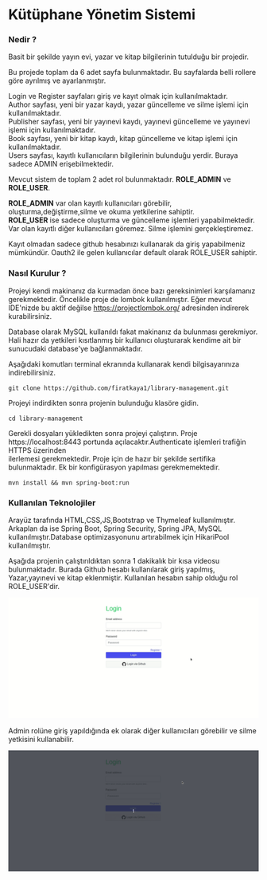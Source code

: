 # Kütüphane Yönetim Sistemi 

### Nedir ? 
Basit bir şekilde yayın evi, yazar ve kitap bilgilerinin tutulduğu bir projedir.

Bu projede toplam da 6 adet sayfa bulunmaktadır. Bu sayfalarda belli rollere göre ayrılmış ve ayarlanmıştır. 

Login ve Register sayfaları giriş ve kayıt olmak için kullanılmaktadır.   
Author sayfası, yeni bir yazar kaydı, yazar güncelleme ve silme işlemi için kullanılmaktadır.  
Publisher sayfası, yeni bir yayınevi kaydı, yayınevi güncelleme ve yayınevi işlemi için kullanılmaktadır.  
Book sayfası, yeni bir kitap kaydı, kitap güncelleme ve kitap işlemi için kullanılmaktadır.  
Users sayfası, kayıtlı kullanıcıların bilgilerinin bulunduğu yerdir. Buraya sadece ADMIN erişebilmektedir.  

Mevcut sistem de toplam 2 adet rol bulunmaktadır. **ROLE_ADMIN** ve **ROLE_USER**.   

**ROLE_ADMIN** var olan kayıtlı kullanıcıları görebilir, oluşturma,değiştirme,silme ve okuma yetkilerine sahiptir.  
**ROLE_USER** ise sadece oluşturma ve güncelleme işlemleri yapabilmektedir. Var olan kayıtlı diğer kullanıcıları göremez. Silme işlemini gerçekleştiremez.  

Kayıt olmadan sadece github hesabınızı kullanarak da giriş yapabilmeniz mümkündür. Oauth2 ile gelen kullanıcılar default olarak ROLE_USER sahiptir.

### Nasıl Kurulur ? 

Projeyi kendi makinanız da kurmadan önce bazı gereksinimleri karşılamanız gerekmektedir. Öncelikle proje de lombok kullanılmıştır. Eğer mevcut IDE'nizde bu aktif değilse https://projectlombok.org/ adresinden indirerek kurabilirsiniz. 

Database olarak MySQL kullanıldı fakat makinanız da bulunması gerekmiyor. Hali hazır da yetkileri kısıtlanmış bir kullanıcı oluşturarak kendime ait bir sunucudaki database'ye bağlanmaktadır.

Aşağıdaki komutları terminal ekranında kullanarak kendi bilgisayarınıza indirebilirsiniz.

```
git clone https://github.com/firatkaya1/library-management.git 
```
Projeyi indirdikten sonra projenin bulunduğu klasöre gidin.

```
cd library-management
```
Gerekli dosyaları yükledikten sonra projeyi çalıştırın. Proje https://localhost:8443 portunda açılacaktır.Authenticate işlemleri trafiğin HTTPS üzerinden   
ilerlemesi gerekmektedir. Proje için de hazır bir şekilde sertifika bulunmaktadır. Ek bir konfigürasyon yapılması gerekmemektedir.
```
mvn install && mvn spring-boot:run
```
### Kullanılan Teknolojiler

Arayüz tarafında HTML,CSS,JS,Bootstrap ve Thymeleaf kullanılmıştır. Arkaplan da ise Spring Boot, Spring Security, Spring JPA, MySQL kullanılmıştır.Database optimizasyonunu artırabilmek için HikariPool kullanılmıştır.

Aşağıda projenin çalıştırıldıktan sonra 1 dakikalık bir kısa videosu bulunmaktadır. Burada Github hesabı kullanılarak giriş yapılmış, Yazar,yayınevi ve kitap eklenmiştir. Kullanılan hesabın sahip olduğu rol ROLE_USER'dir.




![](https://github.com/firatkaya1/library-management/blob/master/src/main/resources/static/assets/user.gif)

Admin rolüne giriş yapıldığında ek olarak diğer kullanıcıları görebilir ve silme yetkisini kullanabilir. 

![](https://github.com/firatkaya1/library-management/blob/master/src/main/resources/static/assets/admin.gif)






















